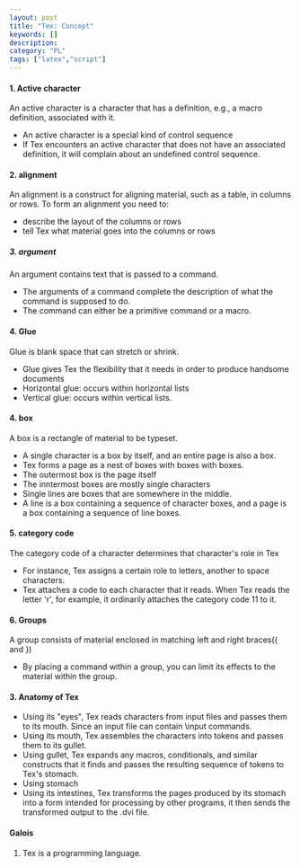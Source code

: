 ```yaml
---
layout: post
title: "Tex: Concept"
keywords: []
description: 
category: "PL"
tags: ["latex","script"]
---
```


#### 1. Active character
An active character is a character that has a definition, e.g., a macro definition, associated with it.
- An active character is a special kind of control sequence
- If Tex encounters an active character that does not have an associated definition,
it will complain about an undefined control sequence.

#### 2. alignment
An alignment is a construct for aligning material, such as a table, in columns
or rows. To form an alignment you need to:
- describe the layout of the columns or rows
- tell Tex what material goes into the columns or rows

##### 3. argument
An argument contains text that is passed to a command.
- The arguments of a command complete the description of what the command is supposed to do.
- The command can either be a primitive command or a macro.

#### 4. Glue
Glue is blank space that can stretch or shrink.
- Glue gives Tex the flexibility that it needs in order to produce handsome documents
- Horizontal glue: occurs within horizontal lists
- Vertical glue: occurs within vertical lists.


#### 4. box
A box is a rectangle of material to be typeset.
- A single character is a box by itself, and an entire page is also a box.
- Tex forms a page as a nest of boxes with boxes with boxes.
- The outermost box is the page itself
- The inntermost boxes are mostly single characters
- Single lines are boxes that are somewhere in the middle.
- A line is a box containing a sequence of character boxes, and a page is a box containing a sequence of line boxes.

#### 5. category code
The category code of a character determines that character's role in Tex
- For instance, Tex assigns a certain role to letters, another to space characters.
- Tex attaches a code to each character that it reads. When Tex reads the
  letter 'r', for example, it ordinarily attaches the category code 11 to it.

#### 6. Groups
A group consists of material enclosed in matching left and right braces({ and })
- By placing a command within a group, you can limit its effects to the material within the group.


#### 3. Anatomy of Tex
- Using its "eyes", Tex reads characters from input files and passes them to
  its mouth. Since an input file can contain \input commands.
- Using its mouth, Tex assembles the characters into tokens and passes them to its gullet.
- Using gullet, Tex expands any macros, conditionals, and similar constructs
  that it finds and passes the resulting sequence of tokens to Tex's stomach.
- Using stomach
- Using its intestines, Tex transforms the pages produced by its stomach into a
  form intended for processing by other programs, it then sends the transformed
  output to the .dvi file.




#### Galois
1. Tex is a programming language.

